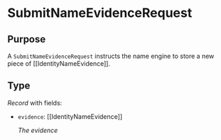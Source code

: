 # SubmitNameEvidenceRequest


## Purpose


<!-- --8<-- [start:purpose] -->
A `SubmitNameEvidenceRequest` instructs the name engine to store a new piece of [[IdentityNameEvidence]].
<!-- --8<-- [end:purpose] -->

## Type


<!-- --8<-- [start:type] -->
<div class="type" markdown>

*Record* with fields:

- `evidence`: [[IdentityNameEvidence]]

  *The evidence*
</div>
<!-- --8<-- [end:type] -->
